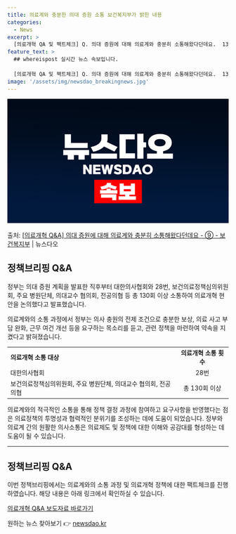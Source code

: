 ```yaml
---
title: 의료계와 충분한 의대 증원 소통 보건복지부가 밝힌 내용
categories:
  - News
excerpt: >
  [의료개혁 QA 및 팩트체크] Q. 의대 증원에 대해 의료계와 충분히 소통해왔다던데요.  130번 넘게 대화…
feature_text: >
  ## whereispost 실시간 뉴스 속보입니다.

  [의료개혁 QA 및 팩트체크] Q. 의대 증원에 대해 의료계와 충분히 소통해왔다던데요.  130번 넘게 대화…
image: '/assets/img/newsdao_breakingnews.jpg'
---
```


![뉴스다오 속보](/assets/img/newsdao_breakingnews.jpg)

<p>출처: <a href="https://newsdao.kr/3439" rel="dofollow">[의료개혁 Q&A] 의대 증원에 대해 의료계와 충분히 소통해왔다던데요 - ⑨ - 보건복지부</a> | 뉴스다오</p>

<h2 data-ke-size="size26">정책브리핑 Q&A</h2>

<p data-ke-size="size16">정부는 의대 증원 계획을 발표한 직후부터 대한의사협회와 28번, 보건의료정책심의위원회, 주요 병원단체, 의대교수 협의회, 전공의협 등 총 130회 이상 소통하여 의료개혁 현안을 논의했다고 발표했습니다.</p>
<p data-ke-size="size16">의료계와의 소통 과정에서 정부는 의사 충원의 전제 조건으로 충분한 보상, 의료 사고 부담 완화, 근무 여건 개선 등을 요구하는 목소리를 듣고, 관련 정책을 마련하여 약속을 지켰다고 밝혀졌습니다.</p>

<table style="width: 100%;">
<tbody>
<tr>
<td style="text-align: left;"><strong>의료개혁 소통 대상</strong></td>
<td style="text-align: center;"><strong>의료개혁 소통 횟수</strong></td>
</tr>
<tr>
<td style="text-align: left;">대한의사협회</td>
<td style="text-align: center;">28번</td>
</tr>
<tr>
<td style="text-align: left;">보건의료정책심의위원회, 주요 병원단체, 의대교수 협의회, 전공의협</td>
<td style="text-align: center;">총 130회 이상</td>
</tr>
</tbody>
</table>

<p data-ke-size="size16">의료계와의 적극적인 소통을 통해 정책 결정 과정에 참여하고 요구사항을 반영했다는 점은 의료정책의 투명성과 협력적인 분위기를 조성하는 데에 도움이 되었습니다. 정부와 의료계 간의 원활한 의사소통은 의료제도 및 정책에 대한 이해와 공감대를 형성하는 데 도움이 될 수 있습니다.</p>

<hr>

<h2 data-ke-size="size26">정책브리핑 Q&A</h2>
<p data-ke-size="size16">이번 정책브리핑에서는 의료계와의 소통 과정 및 의료개혁 정책에 대한 팩트체크를 진행하였습니다. 해당 내용은 아래 링크에서 확인하실 수 있습니다.</p>
<p data-ke-size="size16"><a href="https://newsdao.kr/3439">의료개혁 Q&A 보도자료 바로가기</a></p> 

원하는 뉴스 찾아보기 👉 <a href="https://newsdao.kr" rel="dofollow">newsdao.kr</a>


